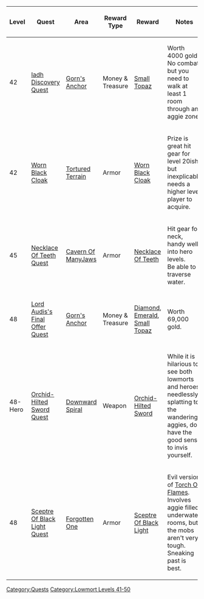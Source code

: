 <table>
<thead>
<tr class="header">
<th><p>Level</p></th>
<th><p>Quest</p></th>
<th><p>Area</p></th>
<th><p>Reward Type</p></th>
<th><p>Reward</p></th>
<th><p>Notes</p></th>
</tr>
</thead>
<tbody>
<tr class="odd">
<td><p>42</p></td>
<td><p><a href="Iadh_Discovery_Quest" title="wikilink">Iadh Discovery
Quest</a></p></td>
<td><p><a href=":Category:Gorn&#39;s_Anchor" title="wikilink">Gorn's
Anchor</a></p></td>
<td><p>Money &amp; Treasure</p></td>
<td><p><a href="Small_Topaz" title="wikilink">Small Topaz</a></p></td>
<td><p>Worth 4000 gold. No combat, but you need to walk at least 1 room
through an aggie zone.</p></td>
</tr>
<tr class="even">
<td><p>42</p></td>
<td><p><a href="Worn_Black_Cloak" title="wikilink">Worn Black
Cloak</a></p></td>
<td><p><a href=":Category:Tortured_Terrain" title="wikilink">Tortured
Terrain</a></p></td>
<td><p>Armor</p></td>
<td><p><a href="Worn_Black_Cloak" title="wikilink">Worn Black
Cloak</a></p></td>
<td><p>Prize is great hit gear for level 20ish, but inexplicably needs a
higher level player to acquire.</p></td>
</tr>
<tr class="odd">
<td><p>45</p></td>
<td><p><a href="Necklace_Of_Teeth_Quest" title="wikilink">Necklace Of
Teeth Quest</a></p></td>
<td><p><a href=":Category:Cavern_Of_ManyJaws" title="wikilink">Cavern Of
ManyJaws</a></p></td>
<td><p>Armor</p></td>
<td><p><a href="Necklace_Of_Teeth" title="wikilink">Necklace Of
Teeth</a></p></td>
<td><p>Hit gear for neck, handy well into hero levels.<br />
Be able to traverse water.</p></td>
</tr>
<tr class="even">
<td><p>48</p></td>
<td><p><a href="Lord_Audis&#39;s_Final_Offer_Quest"
title="wikilink">Lord Audis's Final Offer Quest</a></p></td>
<td><p><a href=":Category:Gorn&#39;s_Anchor" title="wikilink">Gorn's
Anchor</a></p></td>
<td><p>Money &amp; Treasure</p></td>
<td><p><a href="Diamond" title="wikilink">Diamond</a>, <a href="Emerald"
title="wikilink">Emerald</a>, <a href="Small_Topaz"
title="wikilink">Small Topaz</a></p></td>
<td><p>Worth 69,000 gold.</p></td>
</tr>
<tr class="odd">
<td><p>48-Hero</p></td>
<td><p><a href="Orchid-Hilted_Sword_Quest"
title="wikilink">Orchid-Hilted Sword Quest</a></p></td>
<td><p><a href=":Category:Downward_Spiral" title="wikilink">Downward
Spiral</a></p></td>
<td><p>Weapon</p></td>
<td><p><a href="Orchid-Hilted_Sword" title="wikilink">Orchid-Hilted
Sword</a></p></td>
<td><p>While it is hilarious to see both lowmorts and heroes needlessly
splatting to the wandering aggies, do have the good sense to invis
yourself.</p></td>
</tr>
<tr class="even">
<td><p>48</p></td>
<td><p><a href="Sceptre_Of_Black_Light_Quest" title="wikilink">Sceptre
Of Black Light Quest</a></p></td>
<td><p><a href=":Category:Forgotten_One" title="wikilink">Forgotten
One</a></p></td>
<td><p>Armor</p></td>
<td><p><a href="Sceptre_Of_Black_Light" title="wikilink">Sceptre Of
Black Light</a></p></td>
<td><p>Evil version of <a href="Torch_Of_Flames" title="wikilink">Torch
Of Flames</a>. Involves aggie filled underwater rooms, but the mobs
aren't very tough. Sneaking past is best.</p></td>
</tr>
</tbody>
</table>

[Category:Quests](Category:Quests "wikilink") [Category:Lowmort Levels
41-50](Category:Lowmort_Levels_41-50 "wikilink")
